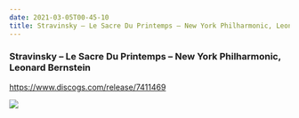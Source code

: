 ```yaml
---
date: 2021-03-05T00-45-10
title: Stravinsky – Le Sacre Du Printemps – New York Philharmonic, Leonard Bernstein
---
```

### Stravinsky – Le Sacre Du Printemps – New York Philharmonic, Leonard Bernstein
https://www.discogs.com/release/7411469

![](dayone-moment://9238D123774B4900A0B601B60AD8FFFF)
